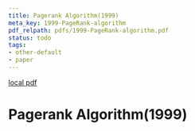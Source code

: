 ```yaml
---
title: Pagerank Algorithm(1999)
meta_key: 1999-PageRank-algorithm
pdf_relpath: pdfs/1999-PageRank-algorithm.pdf
status: todo
tags:
- other-default
- paper
---
```


[local pdf](../../../pdfs/1999-PageRank-algorithm.pdf)

# Pagerank Algorithm(1999)
